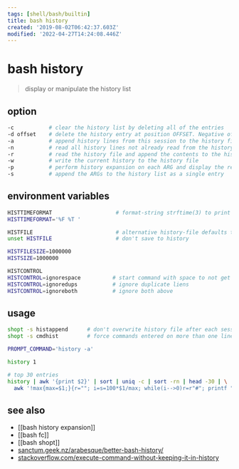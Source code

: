 ```yaml
---
tags: [shell/bash/builtin]
title: bash history
created: '2019-08-02T06:42:37.603Z'
modified: '2022-04-27T14:24:08.446Z'
---
```


# bash history

> display or manipulate the history list

## option

```sh
-c           # clear the history list by deleting all of the entries
-d offset    # delete the history entry at position OFFSET. Negative offsets count back from the end of the history list
-a           # append history lines from this session to the history file
-n           # read all history lines not already read from the history file and append them to the history list
-r           # read the history file and append the contents to the history list
-w           # write the current history to the history file
-p           # perform history expansion on each ARG and display the result without storing it in the history list
-s           # append the ARGs to the history list as a single entry
```

## environment variables

```sh
HISTTIMEFORMAT                    # format-string strftime(3) to print the time stamp for each displayed history entry
HISTTIMEFORMAT='%F %T '

HISTFILE                          # alternative history-file defaults to `~/.bash_history`
unset HISTFILE                    # don't save to history

HISTFILESIZE=1000000          
HISTSIZE=1000000

HISTCONTROL
HISTCONTROL=ignorespace          # start command with space to not get saved
HISTCONTROL=ignoredups           # ignore duplicate liens
HISTCONTROL=ignoreboth           # ignore both above
```

## usage

```sh
shopt -s histappend      # don't overwrite history file after each session
shopt -s cmdhist         # force commands entered on more than one line to be adjusted to fit on only one for parsing

PROMPT_COMMAND='history -a'

history 1

# top 30 entries
history | awk '{print $2}' | sort | uniq -c | sort -rn | head -30 | \
  awk '!max{max=$1;}{r=""; i=s=100*$1/max; while(i-->0)r=r"#"; printf "%50s %5d %s %s",$2,$1,r,"\n";}'
```

## see also

- [[bash history expansion]]
- [[bash fc]]
- [[bash shopt]]
- [sanctum.geek.nz/arabesque/better-bash-history/](https://sanctum.geek.nz/arabesque/better-bash-history/)
- [stackoverflow.com/execute-command-without-keeping-it-in-history](https://stackoverflow.com/questions/8473121/execute-command-without-keeping-it-in-history)
